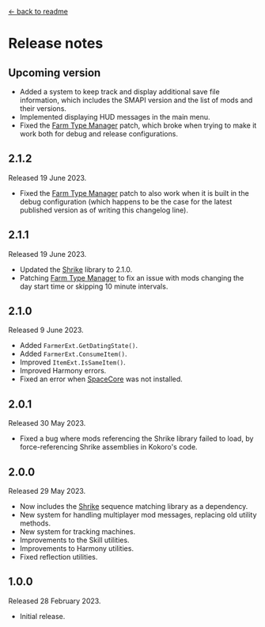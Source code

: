 [← back to readme](README.md)

# Release notes

## Upcoming version

* Added a system to keep track and display additional save file information, which includes the SMAPI version and the list of mods and their versions.
* Implemented displaying HUD messages in the main menu.
* Fixed the [Farm Type Manager](https://www.nexusmods.com/stardewvalley/mods/3231) patch, which broke when trying to make it work both for debug and release configurations.

## 2.1.2
Released 19 June 2023.

* Fixed the [Farm Type Manager](https://www.nexusmods.com/stardewvalley/mods/3231) patch to also work when it is built in the debug configuration (which happens to be the case for the latest published version as of writing this changelog line).

## 2.1.1
Released 19 June 2023.

* Updated the [Shrike](https://github.com/Nanoray-pl/Shrike) library to 2.1.0.
* Patching [Farm Type Manager](https://www.nexusmods.com/stardewvalley/mods/3231) to fix an issue with mods changing the day start time or skipping 10 minute intervals.

## 2.1.0
Released 9 June 2023.

* Added `FarmerExt.GetDatingState()`.
* Added `FarmerExt.ConsumeItem()`.
* Improved `ItemExt.IsSameItem()`.
* Improved Harmony errors.
* Fixed an error when [SpaceCore](https://www.nexusmods.com/stardewvalley/mods/1348) was not installed.

## 2.0.1
Released 30 May 2023.

* Fixed a bug where mods referencing the Shrike library failed to load, by force-referencing Shrike assemblies in Kokoro's code.

## 2.0.0
Released 29 May 2023.

* Now includes the [Shrike](https://github.com/Nanoray-pl/Shrike) sequence matching library as a dependency.
* New system for handling multiplayer mod messages, replacing old utility methods.
* New system for tracking machines.
* Improvements to the Skill utilities.
* Improvements to Harmony utilities.
* Fixed reflection utilities.

## 1.0.0
Released 28 February 2023.

* Initial release.